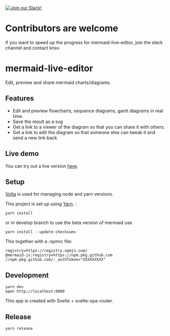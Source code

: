 [![Join our Slack!](https://img.shields.io/static/v1?message=join%20chat&color=9cf&logo=slack&label=slack)](https://join.slack.com/t/mermaid-talk/shared_invite/enQtNzc4NDIyNzk4OTAyLWVhYjQxOTI2OTg4YmE1ZmJkY2Y4MTU3ODliYmIwOTY3NDJlYjA0YjIyZTdkMDMyZTUwOGI0NjEzYmEwODcwOTE)

# Contributors are welcome

If you want to speed up the progress for mermaid-live-editor, join the slack channel and contact knsv.

# mermaid-live-editor

Edit, preview and share mermaid charts/diagrams.

## Features

- Edit and preview flowcharts, sequence diagrams, gantt diagrams in real time.
- Save the result as a svg
- Get a link to a viewer of the diagram so that you can share it with others.
- Get a link to edit the diagram so that someone else can tweak it and send a new link back

## Live demo

You can try out a live version [here](https://mermaid-js.github.io/mermaid-live-editor/).

## Setup

[Volta](https://volta.sh) is used for managing node and yarn versions.

This project is set up using [Yarn](https://classic.yarnpkg.com/en/docs/getting-started). :

```
yarn install
```

or in develop branch to use the beta version of mermaid use

```
yarn install --update-checksums
```

This together with a .npmrc file:

```
registry=https://registry.npmjs.com/
@mermaid-js:registry=https://npm.pkg.github.com
//npm.pkg.github.com/:_authToken="XXXXXXXXX"
```

## Development

```
yarn dev
open http://localhost:8080
```

This app is created with Svelte + svelte-spa-router.

## Release

```
yarn release
```
